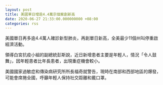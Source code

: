 ```yaml
---
layout: post
title: 美國單日增逾4.4萬宗個案創新高
date: 2020-06-27 21:33:00.000000000 +08:00
categories: rss
---
```


美國單日再多逾4.4萬人確診新型肺炎，再創單日新高，全美最少11個州叫停重啟經濟活動。

領導白宮抗疫小組的副總統彭斯說，近日新增患者主要是年輕人，情況「令人鼓舞」，因年輕患者比年長患者，出現重症機會較小。

美國國家過敏症和傳染病研究所所長福奇就警告，現時在南部和西部地區的爆發，可能會席捲全國，呼籲年輕人保持社交距離和戴口罩。
